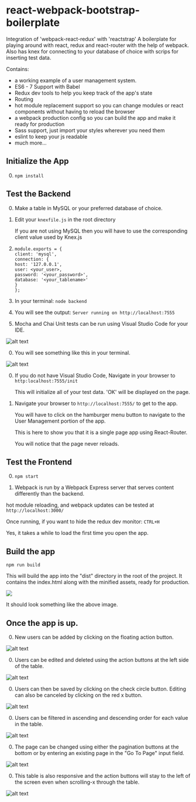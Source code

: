 
# react-webpack-bootstrap-boilerplate
Integration of 'webpack-react-redux' with 'reactstrap'
A boilerplate for playing around with react, redux and react-router with the help of webpack.
Also has knex for connecting to your database of choice with scrips for inserting test data.

Contains: 

* a working example of a user management system.
* ES6 - 7 Support with Babel
* Redux dev tools to help you keep track of the app's state
* Routing
* hot module replacement support so you can change modules or react components without having to reload the browser
* a webpack production config so you can build the app and make it ready for production
* Sass support, just import your styles wherever you need them
* eslint to keep your js readable
* much more...


## Initialize the App

0. ```npm install```

## Test the Backend

0. Make a table in MySQL or your preferred database of choice.

0. Edit your `knexfile.js` in the root directory

    If you are not using MySQL then you will have to use the corresponding client value used by Knex.js

0. `module.exports = {`  
    `client: 'mysql',`  
    `connection: {`  
        `host: '127.0.0.1',`  
        `user: <your_user>,`  
        `password: '<your_password>',`  
        `database: '<your_tablename>'`  
    `}`  
`};`  

0. In your terminal:
    ```node backend```

0. You will see the output:
    ```Server running on http://localhost:7555```

0. Mocha and Chai Unit tests can be run using Visual Studio Code for your IDE.

![alt text](https://github.com/syntacticsolutions/react-webpack-bootstrap-boilerplate/blob/master/example_images/mochaChai.png)

0. You will see something like this in your terminal.

![alt text](https://github.com/syntacticsolutions/react-webpack-bootstrap-boilerplate/blob/master/example_images/testResults.png)



0. If you do not have Visual Studio Code, Navigate in your browser to `http:localhost:7555/init`

    This will initialize all of your test data. 'OK' will be displayed on the page.

0. Navigate your browser to `http://localhost:7555/` to get to the app.

    You will have to click on the hamburger menu button to navigate to the User Management portion of the app.

    This is here to show you that it is a single page app using React-Router.

    You will notice that the page never reloads.


## Test the Frontend

0. ```npm start```

0. Webpack is run by a Webpack Express server that serves content differently than the backend.

hot module reloading, and webpack updates can be tested at `http://localhost:3000/`

Once running, if you want to hide the redux dev monitor: ```CTRL+H```

Yes, it takes a while to load the first time you open the app.

## Build the app
```npm run build```

This will build the app into the "dist" directory in the root of the project. It contains the index.html along with the minified assets, ready for production.

![](http://i.imgur.com/uUg2A3S.png)

It should look something like the above image.


## Once the app is up.

0. New users can be added by clicking on the floating action button.

![alt text](https://github.com/syntacticsolutions/react-webpack-bootstrap-boilerplate/blob/master/example_images/addusers.png)

0. Users can be edited and deleted using the action buttons at the left side of the table.

![alt text](https://github.com/syntacticsolutions/react-webpack-bootstrap-boilerplate/blob/master/example_images/editUsers.png)

0. Users can then be saved by clicking on the check circle button. Editing can also be canceled by clicking on the red x button.

![alt text](https://github.com/syntacticsolutions/react-webpack-bootstrap-boilerplate/blob/master/example_images/editUserFields.png)

0. Users can be filtered in ascending and descending order for each value in the table.

![alt text](https://github.com/syntacticsolutions/react-webpack-bootstrap-boilerplate/blob/master/example_images/filterUsers.png)

0. The page can be changed using either the pagination buttons at the bottom or by entering an existing page in the "Go To Page" input field.

![alt text](https://github.com/syntacticsolutions/react-webpack-bootstrap-boilerplate/blob/master/example_images/changePage.png)

0. This table is also responsive and the action buttons will stay to the left of the screen even when scrolling-x through the table.

![alt text](https://github.com/syntacticsolutions/react-webpack-bootstrap-boilerplate/blob/master/example_images/responsive.png)





